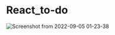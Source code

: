 # React_to-do

![Screenshot from 2022-09-05 01-23-38](https://user-images.githubusercontent.com/75931274/188372187-845a773f-506d-41f7-ae1d-a6471bf0e88d.png)
